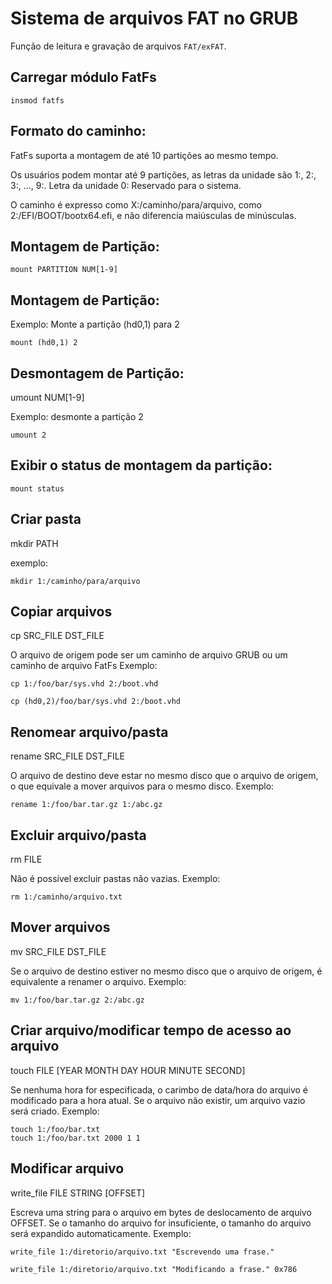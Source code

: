 # Sistema de arquivos FAT no GRUB


Função de leitura e gravação de arquivos `FAT/exFAT`.

## Carregar módulo FatFs

```grub
insmod fatfs
```

## Formato do caminho:

FatFs suporta a montagem de até 10 partições ao mesmo tempo.

Os usuários podem montar até 9 partições, as letras da unidade são 1:, 2:, 3:, ..., 9:. Letra da unidade 0: Reservado para o sistema.

​O caminho é expresso como X:/caminho/para/arquivo, como 2:/EFI/BOOT/bootx64.efi, e não diferencia maiúsculas de minúsculas.

## Montagem de Partição:

```grub
mount PARTITION NUM[1-9]
```

## Montagem de Partição:

Exemplo: ​Monte a partição (hd0,1) para 2

```grub
mount (hd0,1) 2
```


## Desmontagem de Partição:

umount NUM[1-9]

Exemplo: ​desmonte a partição 2

```grub
umount 2
```


## Exibir o status de montagem da partição:

```grub
mount status
```

## Criar pasta

mkdir PATH

exemplo:

```grub
mkdir 1:/caminho/para/arquivo
```

## Copiar arquivos

cp SRC_FILE DST_FILE

O arquivo de origem pode ser um caminho de arquivo GRUB ou um caminho de arquivo FatFs
Exemplo:
```grub
cp 1:/foo/bar/sys.vhd 2:/boot.vhd

​cp (hd0,2)/foo/bar/sys.vhd 2:/boot.vhd
```


## Renomear arquivo/pasta

​rename SRC_FILE DST_FILE

O arquivo de destino deve estar no mesmo disco que o arquivo de origem, o que equivale a mover arquivos para o mesmo disco.
Exemplo:
```grub
rename 1:/foo/bar.tar.gz 1:/abc.gz
```

## Excluir arquivo/pasta

​rm FILE

Não é possível excluir pastas não vazias.
Exemplo:
```grub
rm 1:/caminho/arquivo.txt
```


## Mover arquivos
​mv SRC_FILE DST_FILE

Se o arquivo de destino estiver no mesmo disco que o arquivo de origem, é equivalente a renamer o arquivo.
Exemplo:
```grub
mv 1:/foo/bar.tar.gz 2:/abc.gz
```

## Criar arquivo/modificar tempo de acesso ao arquivo
​touch FILE [YEAR MONTH DAY HOUR MINUTE SECOND]

Se nenhuma hora for especificada, o carimbo de data/hora do arquivo é modificado para a hora atual. Se o arquivo não existir, um arquivo vazio será criado.
Exemplo:
```grub
​touch 1:/foo/bar.txt
​touch 1:/foo/bar.txt 2000 1 1
```

## Modificar arquivo
​write_file FILE STRING [OFFSET]

Escreva uma string para o arquivo em bytes de deslocamento de arquivo OFFSET. Se o tamanho do arquivo for insuficiente, o tamanho do arquivo será expandido automaticamente.
Exemplo:
```grub
​write_file 1:/diretorio/arquivo.txt "Escrevendo uma frase."

​write_file 1:/diretorio/arquivo.txt "Modificando a frase." 0x786
```

